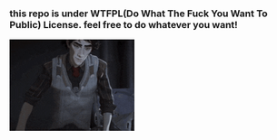 ### this repo is under WTFPL(Do What The Fuck You Want To Public) License. feel free to do whatever you want!

![til](https://raw.githubusercontent.com/Hari-c137/code_dump/refs/heads/main/assets/arcane-viktor.gif)
